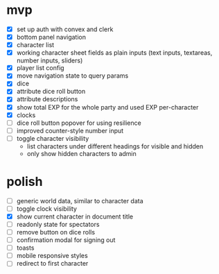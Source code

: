 # mvp

- [x] set up auth with convex and clerk
- [x] bottom panel navigation
- [x] character list
- [x] working character sheet fields as plain inputs (text inputs, textareas, number inputs, sliders)
- [x] player list config
- [x] move navigation state to query params
- [x] dice
- [x] attribute dice roll button
- [x] attribute descriptions
- [x] show total EXP for the whole party and used EXP per-character
- [x] clocks
- [ ] dice roll button popover for using resilience
- [ ] improved counter-style number input
- [ ] toggle character visibility
  - list characters under different headings for visible and hidden
  - only show hidden characters to admin

# polish

- [ ] generic world data, similar to character data
- [ ] toggle clock visibility
- [x] show current character in document title
- [ ] readonly state for spectators
- [ ] remove button on dice rolls
- [ ] confirmation modal for signing out
- [ ] toasts
- [ ] mobile responsive styles
- [ ] redirect to first character
